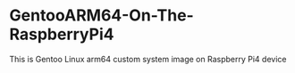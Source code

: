 # GentooARM64-On-The-RaspberryPi4
This is Gentoo Linux arm64 custom system image on Raspberry Pi4 device
